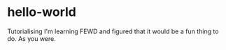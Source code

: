 # hello-world
Tutorialising
I'm learning FEWD and figured that it would be a fun thing to do. As you were.
